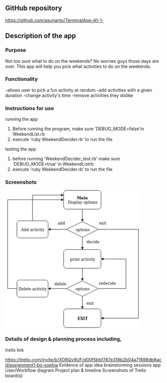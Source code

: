 
## GitHub repository
https://github.com/asunanto/TerminalApp-A1-1-

## Description of the app
### Purpose
Not too sure what to do on the weekends? No worries guys those days are over.
This app will help you pick what activities to do on the weekends.

### Functionality
-allows user to pick a fun activity at random
-add activities with a given duration 
-change activity's time
-remove activities they dislike

### Instructions for use
running the app
1) Before running the program, make sure 'DEBUG_MODE=false'in WeekendList.rb
2) execute 'ruby WeekendDecider.rb' to run the file

testing the app
1) before running 'WeekendDecider_test.rb' make sure 'DEBUG_MODE=true' in WeekendListrb
2) execute 'ruby WeekendDecider.rb' to run the file

### Screenshots
![flowchart](flowchart.png)
 
### Details of design & planning process including,
trello link

https://trello.com/invite/b/XDRQv9UF/d00f5bbf787e318b2b04a71698db8acd/assignment1-bo-sophia
        Evidence of app idea brainstorming sessions
        app User/Workflow diagram
        Project plan & timeline
        Screenshots of Trello board(s)

